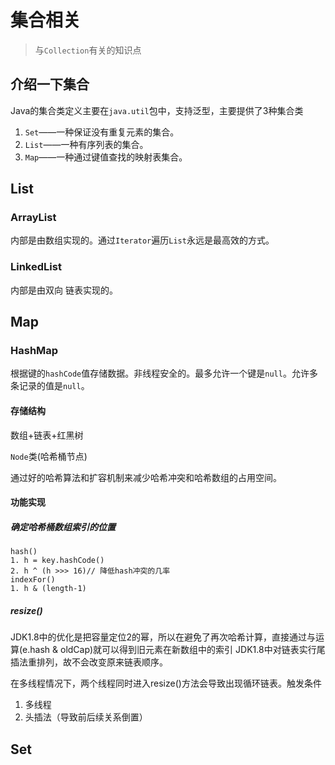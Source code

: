 # 集合相关
> 与`Collection`有关的知识点

## 介绍一下集合
Java的集合类定义主要在`java.util`包中，支持泛型，主要提供了3种集合类
1. `Set`——一种保证没有重复元素的集合。
2. `List`——一种有序列表的集合。
3. `Map`——一种通过键值查找的映射表集合。

## List
### ArrayList
内部是由数组实现的。通过`Iterator`遍历`List`永远是最高效的方式。
### LinkedList
内部是由双向 链表实现的。

## Map

### HashMap
根据键的`hashCode`值存储数据。非线程安全的。最多允许一个键是`null`。允许多条记录的值是`null`。

#### 存储结构
数组+链表+红黑树

`Node`类(哈希桶节点)

通过好的哈希算法和扩容机制来减少哈希冲突和哈希数组的占用空间。

#### 功能实现
##### 确定哈希桶数组索引的位置
```
hash()
1. h = key.hashCode()
2. h ^ (h >>> 16)// 降低hash冲突的几率
indexFor()
1. h & (length-1)
```

##### resize()
JDK1.8中的优化是把容量定位2的幂，所以在避免了再次哈希计算，直接通过与运算(e.hash & oldCap)就可以得到旧元素在新数组中的索引
JDK1.8中对链表实行尾插法重排列，故不会改变原来链表顺序。

在多线程情况下，两个线程同时进入resize()方法会导致出现循环链表。触发条件
1. 多线程
2. 头插法（导致前后续关系倒置）


## Set
